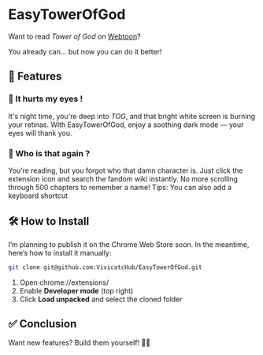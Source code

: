 # EasyTowerOfGod

Want to read *Tower of God* on [Webtoon](webtoon.com/)?

You already can... but now you can do it better!

## 🚀 Features

### 🌙 It hurts my eyes !

It's night time, you're deep into *TOG*, and that bright white screen is burning your retinas.
With EasyTowerOfGod, enjoy a soothing dark mode — your eyes will thank you.

### 🤔 Who is that again ?

You’re reading, but you forgot who that damn character is.
Just click the extension icon and search the fandom wiki instantly. No more scrolling through 500 chapters to remember a name!
Tips: You can also add a keyboard shortcut

## 🛠️ How to Install

I’m planning to publish it on the Chrome Web Store soon.
In the meantime, here’s how to install it manually:

```bash
git clone git@github.com:VivicatcHub/EasyTowerOfGod.git
```

1. Open chrome://extensions/
2. Enable **Developer mode** (top right)
3. Click **Load unpacked** and select the cloned folder

## ✅ Conclusion

Want new features?
Build them yourself! 🔧💥
